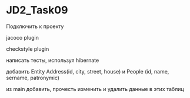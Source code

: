 # JD2_Task09
Подключить к проекту 

jacoco plugin

checkstyle plugin

написать тесты, используя hibernate 

добавить Entity  Address(id, city, street, house) и People (id, name, sername, patronymic)

из main добавить, прочесть изменить и удалить данные в этих таблиц
